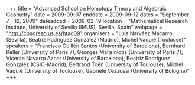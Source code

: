 +++
title = "Advanced School on Homotopy Theory and Algebraic Geometry"
date = 2009-09-07
enddate = 2009-09-12
dates = "September 7 - 12, 2009"
dateadded = 2009-02-19
location = "Mathematical Research Institute, University of Sevilla (IMUS), Sevilla, Spain"
webpage = "http://congreso.us.es/htag09"
organisers = "Luis Narváez Macarro (Sevilla), Beatriz Rodríguez González (Madrid), Michel Vaquié (Toulouse)"
speakers = "Francisco Guillén Santos (University of Barcelona), Bernhard Keller (University of Paris 7), Georges Maltsiniotis (University of Paris 7), Vicente Navarro Aznar (University of Barcelona), Beatriz Rodríguez González (CSIC-Madrid), Bertrand Toën (University of Toulouse), Michel Vaquié (University of Toulouse), Gabriele Vezzossi (University of Bologna)"
+++
